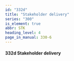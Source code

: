 ```yaml
---
id: "332d"
title: "Stakeholder delivery"
series: "300"
is_element: true
abbr: STK
heading_level: 4
page_in_manual: 330-6
---
```


#### 332d Stakeholder delivery